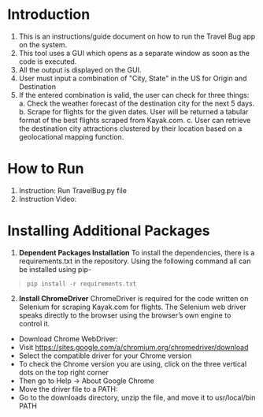 
# Introduction
1. This is an instructions/guide document on how to run the Travel Bug app on the system.
2. This tool uses a GUI which opens as a separate window as soon as the code is executed.
3. All the output is displayed on the GUI.
4. User must input a combination of  "City, State" in the US for Origin and Destination
5. If the entered combination is valid, the user can check for three things:
	a. Check the weather forecast of the destination city for the next 5 	 days.
	b. Scrape for flights for the given dates. User will be returned a tabular format of the best flights scraped from Kayak.com. 
	c. User can retrieve the destination city attractions clustered by their location based on a geolocational mapping function.

# How to Run
1. Instruction: Run TravelBug.py file 
2. Instruction Video: 

# Installing Additional Packages
1. **Dependent Packages Installation**
To install the dependencies, there is a requirements.txt in the repository. Using the following command all can be installed using pip-
>`pip install -r requirements.txt`
2.  **Install ChromeDriver**
ChromeDriver is required for the code written on Selenium for scraping Kayak.com for flights. The Selenium web driver speaks directly to the browser using the browser’s own engine to control it.
- Download Chrome WebDriver:
- Visit https://sites.google.com/a/chromium.org/chromedriver/download
- Select the compatible driver for your Chrome version
- To check the Chrome version you are using, click on the three vertical dots on the top right corner
- Then go to Help -> About Google Chrome
- Move the driver file to a PATH:
- Go to the downloads directory, unzip the file, and move it to usr/local/bin PATH
